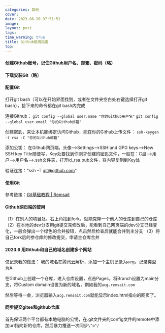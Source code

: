 ```yaml
---
categories: 其他
cover: 
date: 2023-06-20 07:51:51
image: 
layout: post
tags: 
time_warning: true
title: Github使用指南
top: 
---
```


#### 创建Github账号，记住Github用户名、邮箱、密码（略）
#### 下载安装Git（略）
#### 配置Git
打开git bash（可以在开始界面找到，或者在文件夹空白处右键选择打开git bash），接下来的命令都在git bash内完成

连接Github：
`git config --global user.name "你的Github用户名"`
`git config --global user.email "你的Github邮箱"`

创建密匙，来让本机能绑定访问Github，能在你的Github上传文件：
`ssh-keygen -t rsa -C "你的Github邮箱"`

添加公钥：
在Github网页端，头像——>Settings——>SSH and GPG keys——>New SSH key
Title随便写，Key处要找到你刚才创建的密匙文件，一般在：C盘——>用户——>用户名——>.ssh文件夹，打开id_rsa.pub文件，将内容复制到Key处

验证连接："ssh -T git@github.com"

#### 使用Git
参考链接：[Git基础教程 | Remsait](https://www.remsait.com/2023/04/18/git基础教程/)

#### Github网页端的使用
（1）在别人的项目处，右上角找到fork，就能克隆一个他人的仓库到自己的仓库
（2）在本地的dev分支用git提交完修改后，能看到自己网页端的dev分支已经变化，一般会弹出一个绿色的合并按钮，点击然后检查后就能合并到主分支
（3）将自己fork后的参仓库的修改提交，申请主仓库合并

#### 2023.6 用Github和自己的域名创建多个网站
仅记录我的做法：
我的域名在腾讯云解析，添加一个主机记录为acg，记录类型为A

在Github上创建一个仓库，进入仓库设置，点击Pages，将Branch设置为main分支，将Custom domain设置为新的域名，例如我的`acg.remsait.com`

然后等待一会，浏览器输入`acg.remsait.com`就能显示index.html指向的网页了。

#### 同步提交gitee和github仓库
首先保证两个平台都有本地电脑的公钥，在.git文件夹的config文件的remote中添加url指向新的仓库，然后暴力推送一次同步`\^o^/`